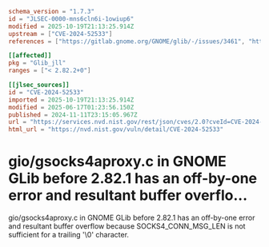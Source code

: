 ```toml
schema_version = "1.7.3"
id = "JLSEC-0000-mns6cln6i-1owiup6"
modified = 2025-10-19T21:13:25.914Z
upstream = ["CVE-2024-52533"]
references = ["https://gitlab.gnome.org/GNOME/glib/-/issues/3461", "https://gitlab.gnome.org/GNOME/glib/-/releases/2.82.1", "https://gitlab.gnome.org/Teams/Releng/security/-/wikis/home", "http://www.openwall.com/lists/oss-security/2024/11/12/11", "https://lists.debian.org/debian-lts-announce/2024/11/msg00020.html", "https://security.netapp.com/advisory/ntap-20241206-0009/"]

[[affected]]
pkg = "Glib_jll"
ranges = ["< 2.82.2+0"]

[[jlsec_sources]]
id = "CVE-2024-52533"
imported = 2025-10-19T21:13:25.914Z
modified = 2025-06-17T01:23:56.150Z
published = 2024-11-11T23:15:05.967Z
url = "https://services.nvd.nist.gov/rest/json/cves/2.0?cveId=CVE-2024-52533"
html_url = "https://nvd.nist.gov/vuln/detail/CVE-2024-52533"
```

# gio/gsocks4aproxy.c in GNOME GLib before 2.82.1 has an off-by-one error and resultant buffer overflo...

gio/gsocks4aproxy.c in GNOME GLib before 2.82.1 has an off-by-one error and resultant buffer overflow because SOCKS4_CONN_MSG_LEN is not sufficient for a trailing '\0' character.

